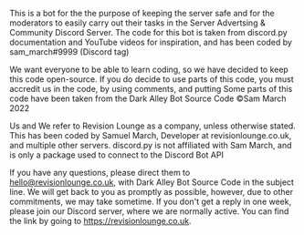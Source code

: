 This is a bot for the the purpose of keeping the server safe and for the moderators to easily carry out their tasks in the Server Advertsing & Community Discord Server. The code for this bot is taken from discord.py documentation and YouTube videos for inspiration, and has been coded by sam_march#9999 (Discord tag)

We want everyone to be able to learn coding, so we have decided to keep this code open-source. If you do decide to use parts of this code, you must accredit us in the code, by using comments, and putting Some parts of this code have been taken from the Dark Alley Bot Source Code ©Sam March 2022

Us and We refer to Revision Lounge as a company, unless otherwise stated. This has been coded by Samuel March, Developer at revisionlounge.co.uk, and multiple other servers. discord.py is not affiliated with Sam March, and is only a package used to connect to the Discord Bot API

If you have any questions, please direct them to hello@revisionlounge.co.uk, with Dark Alley Bot Source Code in the subject line. We will get back to you as promptly as possible, however, due to other commitments, we may take sometime. If you don't get a reply in one week, please join our Discord server, where we are normally active. You can find the link by going to https://revisionlounge.co.uk.
